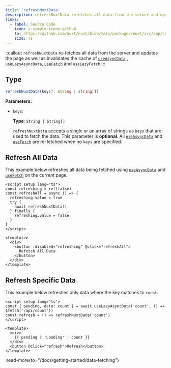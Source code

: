```yaml
---
title: 'refreshNuxtData'
description: refreshNuxtData refetches all data from the server and updates the page.
links:
  - label: Source Code
    icon: i-simple-icons-github
    to: https://github.com/nuxt/nuxt/blob/main/packages/nuxt/src/app/composables/asyncData.ts
    size: xs
---
```


::callout
`refreshNuxtData` re-fetches all data from the server and updates the page as well as invalidates the cache of [`useAsyncData`](/docs/api/composables/use-async-data) , `useLazyAsyncData`, [`useFetch`](/docs/api/composables/use-fetch) and `useLazyFetch`.
::

## Type

```ts
refreshNuxtData(keys?: string | string[])
```

**Parameters:**

* `keys`:

    **Type**: `String | String[]`

    `refreshNuxtData` accepts a single or an array of strings as `keys` that are used to fetch the data. This parameter is **optional**. All [`useAsyncData`](/docs/api/composables/use-async-data) and [`useFetch`](/docs/api/composables/use-fetch) are re-fetched when no `keys` are specified.

## Refresh All Data

This example below refreshes all data being fetched using [`useAsyncData`](/docs/api/composables/use-async-data) and [`useFetch`](/docs/api/composables/use-fetch) on the current page.

```vue [pages/some-page.vue]
<script setup lang="ts">
const refreshing = ref(false)
const refreshAll = async () => {
  refreshing.value = true
  try {
    await refreshNuxtData()
  } finally {
    refreshing.value = false
  }
}
</script>

<template>
  <div>
    <button :disabled="refreshing" @click="refreshAll">
      Refetch All Data
    </button>
  </div>
</template>
```

## Refresh Specific Data

This example below refreshes only data where the key matches to `count`.

```vue [pages/some-page.vue]
<script setup lang="ts">
const { pending, data: count } = await useLazyAsyncData('count', () => $fetch('/api/count'))
const refresh = () => refreshNuxtData('count')
</script>

<template>
  <div>
    {{ pending ? 'Loading' : count }}
  </div>
  <button @click="refresh">Refresh</button>
</template>
```

:read-more{to="/docs/getting-started/data-fetching"}
